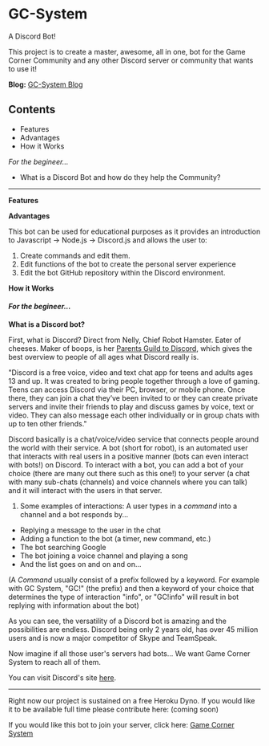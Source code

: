 # GC-System
A Discord Bot!

This project is to create a master, awesome, all in one, bot for the Game Corner Community and any other Discord server or community that wants to use it!

**Blog:** [GC-System Blog](https://game-corner.000webhostapp.com/gc-system-blog/)

## Contents

* Features
* Advantages
* How it Works

*For the begineer...*

* What is a Discord Bot and how do they help the Community?

---

__Features__

__Advantages__

This bot can be used for educational purposes as it provides an introduction to Javascript -> Node.js -> Discord.js and allows the user to:
1. Create commands and edit them.
2. Edit functions of the bot to create the personal server experience
2. Edit the bot GitHub repository within the Discord environment.

__How it Works__

#### *For the begineer...*

__What is a Discord bot?__

First, what is Discord? Direct from Nelly, Chief Robot Hamster. Eater of cheeses. Maker of boops, is her [Parents Guild to Discord](https://blog.discordapp.com/parents-guide-to-discord-c77d91793e9c), which gives the best overview to people of all ages what Discord really is.

"Discord is a free voice, video and text chat app for teens and adults ages 13 and up. It was created to bring people together through a love of gaming. Teens can access Discord via their PC, browser, or mobile phone. Once there, they can join a chat they’ve been invited to or they can create private servers and invite their friends to play and discuss games by voice, text or video. They can also message each other individually or in group chats with up to ten other friends."

Discord basically is a chat/voice/video service that connects people around the world with their service.
A bot (short for robot), is an automated user that interacts with real users in a positive manner (bots can even interact with bots!) on Discord. To interact with a bot, you can add a bot of your choice (there are many out there such as this one!) to your server (a chat with many sub-chats (channels) and voice channels where you can talk) and it will interact with the users in that server.
1. Some examples of interactions:
A user types in a *command* into a channel and a bot responds by...

* Replying a message to the user in the chat
* Adding a function to the bot (a timer, new command, etc.)
* The bot searching Google
* The bot joining a voice channel and playing a song
* And the list goes on and on and on...

(A *Command* usually consist of a prefix followed by a keyword. For example with GC System, "GC!" (the prefix) and then a keyword of your choice that determines the type of interaction "info", or "GC!info" will result in bot replying with information about the bot)

As you can see, the versatility of a Discord bot is amazing and the possibilities are endless. Discord being only 2 years old, has over 45 million users and is now a major competitor of Skype and TeamSpeak.

Now imagine if all those user's servers had bots... We want Game Corner System to reach all of them.

You can visit Discord's site [here](https://www.google.com/url?sa=t&rct=j&q=&esrc=s&source=web&cd=1&cad=rja&uact=8&ved=0ahUKEwiarPr56JvXAhUW0IMKHalZAcgQFgglMAA&url=https:%2F%2Fdiscordapp.com%2F&usg=AOvVaw2mEPm0IN1VJOrjVGlu_Eqi).
___

Right now our project is sustained on a free Heroku Dyno. If you would like it to be available full time please contribute here:
(coming soon)

If you would like this bot to join your server, click here: [Game Corner System](https://discordapp.com/oauth2/authorize?client_id=330470506455236608&scope=bot&permissions=468974790)
